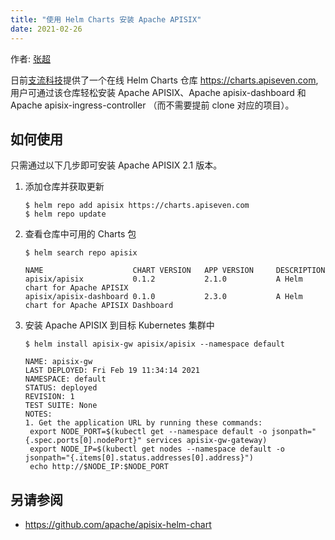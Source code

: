 ```yaml
---
title: "使用 Helm Charts 安装 Apache APISIX"
date: 2021-02-26
---
```


作者: [张超](https://github.com/tokers)

日前[支流科技](https://www.apiseven.com/)提供了一个在线 Helm Charts 仓库 https://charts.apiseven.com, 用户可通过该仓库轻松安装 Apache APISIX、Apache apisix-dashboard 和 Apache apisix-ingress-controller （而不需要提前 clone 对应的项目）。

## 如何使用

只需通过以下几步即可安装 Apache APISIX 2.1 版本。

1. 添加仓库并获取更新

   ```
   $ helm repo add apisix https://charts.apiseven.com
   $ helm repo update
   ```

2. 查看仓库中可用的 Charts 包

   ```
   $ helm search repo apisix

   NAME                    CHART VERSION   APP VERSION     DESCRIPTION
   apisix/apisix           0.1.2           2.1.0           A Helm chart for Apache APISIX
   apisix/apisix-dashboard 0.1.0           2.3.0           A Helm chart for Apache APISIX Dashboard
   ```

3. 安装 Apache APISIX 到目标 Kubernetes 集群中

    ```
   $ helm install apisix-gw apisix/apisix --namespace default

   NAME: apisix-gw
   LAST DEPLOYED: Fri Feb 19 11:34:14 2021
   NAMESPACE: default
   STATUS: deployed
   REVISION: 1
   TEST SUITE: None
   NOTES:
   1. Get the application URL by running these commands:
     export NODE_PORT=$(kubectl get --namespace default -o jsonpath="{.spec.ports[0].nodePort}" services apisix-gw-gateway)
     export NODE_IP=$(kubectl get nodes --namespace default -o jsonpath="{.items[0].status.addresses[0].address}")
     echo http://$NODE_IP:$NODE_PORT
   ```

## 另请参阅

- https://github.com/apache/apisix-helm-chart
